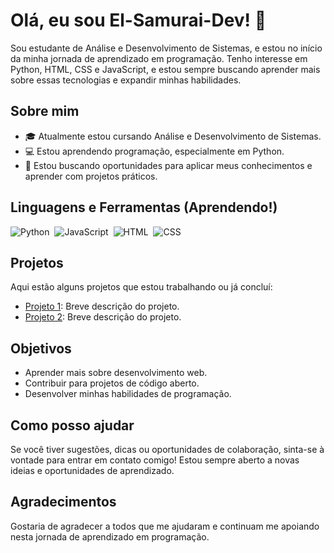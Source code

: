 # Olá, eu sou El-Samurai-Dev! 👋

Sou estudante de Análise e Desenvolvimento de Sistemas, e estou no início da minha jornada de aprendizado em programação. Tenho interesse em Python, HTML, CSS e JavaScript, e estou sempre buscando aprender mais sobre essas tecnologias e expandir minhas habilidades.

## Sobre mim

- 🎓 Atualmente estou cursando Análise e Desenvolvimento de Sistemas.
- 💻 Estou aprendendo programação, especialmente em Python.
- 🌱 Estou buscando oportunidades para aplicar meus conhecimentos e aprender com projetos práticos.

## Linguagens e Ferramentas (Aprendendo!)

![Python](https://img.shields.io/badge/Python-14354C?style=for-the-badge&logo=python&logoColor=white)&nbsp;
![JavaScript](https://img.shields.io/badge/JavaScript-F7DF1E?style=for-the-badge&logo=javascript&logoColor=black)&nbsp;
![HTML](https://img.shields.io/badge/HTML5-E34F26?style=for-the-badge&logo=html5&logoColor=white)&nbsp;
![CSS](https://img.shields.io/badge/CSS3-1572B6?style=for-the-badge&logo=css3&logoColor=white)&nbsp;

## Projetos

Aqui estão alguns projetos que estou trabalhando ou já concluí:

- [Projeto 1](link_para_o_projeto1): Breve descrição do projeto.
- [Projeto 2](link_para_o_projeto2): Breve descrição do projeto.

## Objetivos

- Aprender mais sobre desenvolvimento web.
- Contribuir para projetos de código aberto.
- Desenvolver minhas habilidades de programação.

## Como posso ajudar

Se você tiver sugestões, dicas ou oportunidades de colaboração, sinta-se à vontade para entrar em contato comigo! Estou sempre aberto a novas ideias e oportunidades de aprendizado.

## Agradecimentos

Gostaria de agradecer a todos que me ajudaram e continuam me apoiando nesta jornada de aprendizado em programação.

